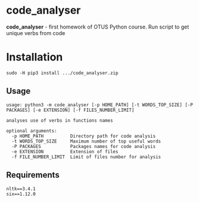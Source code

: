 # code_analyser

**code_analyser** - first homework of OTUS Python course. Run script to get unique verbs from code 

# Installation
```
sudo -H pip3 install .../code_analyser.zip

```

## Usage
```
usage: python3 -m code_analyser [-p HOME_PATH] [-t WORDS_TOP_SIZE] [-P PACKAGES] [-e EXTENSION] [-f FILES_NUMBER_LIMIT]

analyses use of verbs in functions names

optional arguments:
  -p HOME_PATH          Directory path for code analysis
  -t WORDS_TOP_SIZE     Maximum number of top useful words
  -P PACKAGES           Packages names for code analysis
  -e EXTENSION          Extension of files
  -f FILE_NUMBER_LIMIT  Limit of files number for analysis

```

## Requirements
```
nltk==3.4.1
six==1.12.0
```
